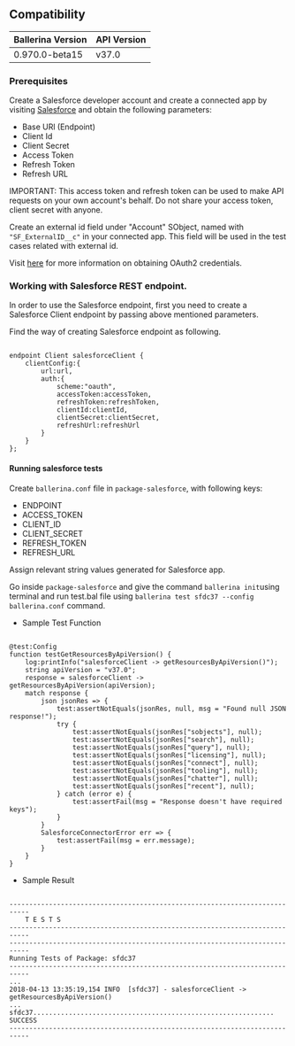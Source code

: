## Compatibility

| Ballerina Version         | API Version |
| ------------------------- | ------------|
|  0.970.0-beta15            |   v37.0     |

### Prerequisites
Create a Salesforce developer account and create a connected app by visiting [Salesforce](https://www.salesforce.com) and obtain the following parameters:
* Base URl (Endpoint)
* Client Id
* Client Secret
* Access Token
* Refresh Token
* Refresh URL

IMPORTANT: This access token and refresh token can be used to make API requests on your own account's behalf. 
Do not share your access token, client secret with anyone.

Create an external id field under "Account" SObject, named with `"SF_ExternalID__c"` in your connected app. 
This field will be used in the test cases related with external id. 

Visit [here](https://help.salesforce.com/articleView?id=remoteaccess_authenticate_overview.htm) for more information on obtaining OAuth2 credentials.

### Working with Salesforce REST endpoint.

In order to use the Salesforce endpoint, first you need to create a 
Salesforce Client endpoint by passing above mentioned parameters.

Find the way of creating Salesforce endpoint as following. 

```ballerina

endpoint Client salesforceClient {
    clientConfig:{
        url:url,
        auth:{
            scheme:"oauth",
            accessToken:accessToken,
            refreshToken:refreshToken,
            clientId:clientId,
            clientSecret:clientSecret,
            refreshUrl:refreshUrl
        }
    }
};

```

#### Running salesforce tests
Create `ballerina.conf` file in `package-salesforce`, with following keys:
* ENDPOINT
* ACCESS_TOKEN
* CLIENT_ID
* CLIENT_SECRET
* REFRESH_TOKEN
* REFRESH_URL

Assign relevant string values generated for Salesforce app. 

Go inside `package-salesforce` and give the command `ballerina init`using terminal and run test.bal file 
using `ballerina test sfdc37 --config ballerina.conf` command.

* Sample Test Function

```ballerina

@test:Config
function testGetResourcesByApiVersion() {
    log:printInfo("salesforceClient -> getResourcesByApiVersion()");
    string apiVersion = "v37.0";
    response = salesforceClient -> getResourcesByApiVersion(apiVersion);
    match response {
        json jsonRes => {
            test:assertNotEquals(jsonRes, null, msg = "Found null JSON response!");
            try {
                test:assertNotEquals(jsonRes["sobjects"], null);
                test:assertNotEquals(jsonRes["search"], null);
                test:assertNotEquals(jsonRes["query"], null);
                test:assertNotEquals(jsonRes["licensing"], null);
                test:assertNotEquals(jsonRes["connect"], null);
                test:assertNotEquals(jsonRes["tooling"], null);
                test:assertNotEquals(jsonRes["chatter"], null);
                test:assertNotEquals(jsonRes["recent"], null);
            } catch (error e) {
                test:assertFail(msg = "Response doesn't have required keys");
            }
        }
        SalesforceConnectorError err => {
            test:assertFail(msg = err.message);
        }
    }
}

```

* Sample Result 

```ballerina

---------------------------------------------------------------------------
    T E S T S
---------------------------------------------------------------------------
---------------------------------------------------------------------------
Running Tests of Package: sfdc37
---------------------------------------------------------------------------
...
2018-04-13 13:35:19,154 INFO  [sfdc37] - salesforceClient -> getResourcesByApiVersion() 
...
sfdc37............................................................. SUCCESS
---------------------------------------------------------------------------

```
